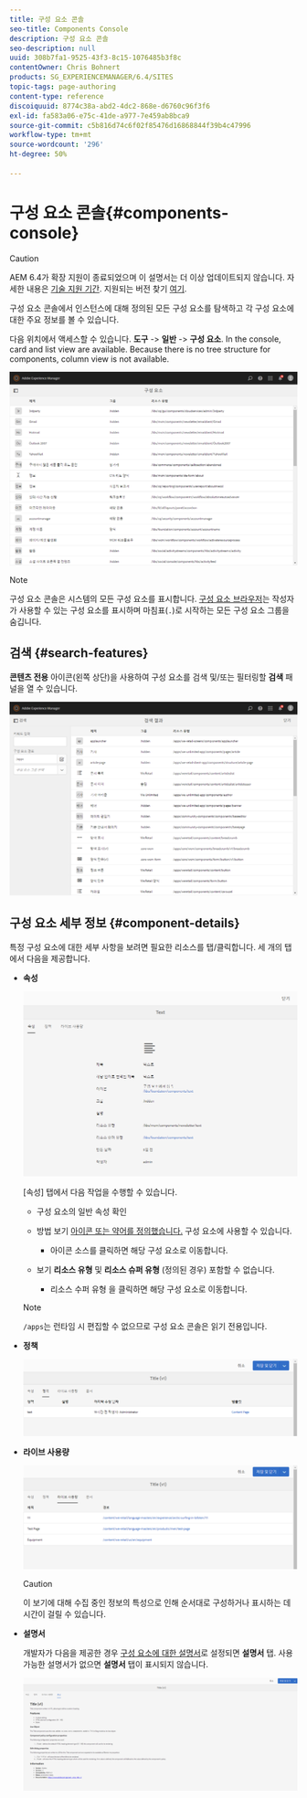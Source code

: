 ```yaml
---
title: 구성 요소 콘솔
seo-title: Components Console
description: 구성 요소 콘솔
seo-description: null
uuid: 308b7fa1-9525-43f3-8c15-1076485b3f8c
contentOwner: Chris Bohnert
products: SG_EXPERIENCEMANAGER/6.4/SITES
topic-tags: page-authoring
content-type: reference
discoiquuid: 8774c38a-abd2-4dc2-868e-d6760c96f3f6
exl-id: fa583a06-e75c-41de-a977-7e459ab8bca9
source-git-commit: c5b816d74c6f02f85476d16868844f39b4c47996
workflow-type: tm+mt
source-wordcount: '296'
ht-degree: 50%

---
```


# 구성 요소 콘솔{#components-console}

>[!CAUTION]
>
>AEM 6.4가 확장 지원이 종료되었으며 이 설명서는 더 이상 업데이트되지 않습니다. 자세한 내용은 [기술 지원 기간](https://helpx.adobe.com/kr/support/programs/eol-matrix.html). 지원되는 버전 찾기 [여기](https://experienceleague.adobe.com/docs/).

구성 요소 콘솔에서 인스턴스에 대해 정의된 모든 구성 요소를 탐색하고 각 구성 요소에 대한 주요 정보를 볼 수 있습니다.

다음 위치에서 액세스할 수 있습니다. **도구** -> **일반** -> **구성 요소**. In the console, card and list view are available. Because there is no tree structure for components, column view is not available.

![chlimage_1-301](assets/chlimage_1-301.png)

>[!NOTE]
>
>구성 요소 콘솔은 시스템의 모든 구성 요소를 표시합니다. [구성 요소 브라우저](/help/sites-authoring/author-environment-tools.md#components-browser)는 작성자가 사용할 수 있는 구성 요소를 표시하며 마침표(`.`)로 시작하는 모든 구성 요소 그룹을 숨깁니다.

## 검색 {#search-features}

**콘텐츠 전용** 아이콘(왼쪽 상단)을 사용하여 구성 요소를 검색 및/또는 필터링할 **검색** 패널을 열 수 있습니다.

![chlimage_1-302](assets/chlimage_1-302.png)

## 구성 요소 세부 정보 {#component-details}

특정 구성 요소에 대한 세부 사항을 보려면 필요한 리소스를 탭/클릭합니다. 세 개의 탭에서 다음을 제공합니다.

* **속성**

   ![screen_shot_2018-03-27at165847](assets/screen_shot_2018-03-27at165847.png)

   [속성] 탭에서 다음 작업을 수행할 수 있습니다.

   * 구성 요소의 일반 속성 확인
   * 방법 보기 [아이콘 또는 약어를 정의했습니다.](/help/sites-developing/components-basics.md#component-icon-in-touch-ui) 구성 요소에 사용할 수 있습니다.

      * 아이콘 소스를 클릭하면 해당 구성 요소로 이동합니다.
   * 보기 **리소스 유형** 및 **리소스 슈퍼 유형** (정의된 경우) 포함할 수 없습니다.

      * 리소스 수퍼 유형 을 클릭하면 해당 구성 요소로 이동합니다.
   >[!NOTE]
   >
   >`/apps`는 런타임 시 편집할 수 없으므로 구성 요소 콘솔은 읽기 전용입니다.

* **정책**

   ![chlimage_1-303](assets/chlimage_1-303.png)

* **라이브 사용량**

   ![chlimage_1-304](assets/chlimage_1-304.png)

   >[!CAUTION]
   >
   >이 보기에 대해 수집 중인 정보의 특성으로 인해 순서대로 구성하거나 표시하는 데 시간이 걸릴 수 있습니다.

* **설명서**

   개발자가 다음을 제공한 경우 [구성 요소에 대한 설명서](/help/sites-developing/developing-components.md#documenting-your-component)로 설정되면 **설명서** 탭. 사용 가능한 설명서가 없으면 **설명서** 탭이 표시되지 않습니다.

   ![chlimage_1-305](assets/chlimage_1-305.png)
